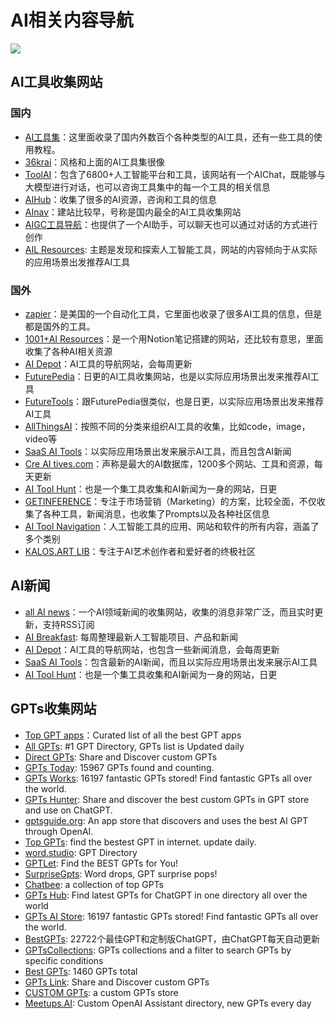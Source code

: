 # AI相关内容导航
![](https://img.shields.io/badge/license-MIT-blue.svg) 
## AI工具收集网站

### 国内
- [AI工具集](https://ai-bot.cn/)：这里面收录了国内外数百个各种类型的AI工具，还有一些工具的使用教程。
- [36krai](https://36krai.com/)：风格和上面的AI工具集很像
- [ToolAI](https://www.toolai.io/zh)：包含了6800+人工智能平台和工具，该网站有一个AIChat，既能够与大模型进行对话，也可以咨询工具集中的每一个工具的相关信息
- [AIHub](https://www.aihub.cn/#term-427)：收集了很多的AI资源，咨询和工具的信息
- [AInav](https://www.ainav.cn/)：建站比较早，号称是国内最全的AI工具收集网站
- [AIGC工具导航](https://nav.aiwave.cc/)：也提供了一个AI助手，可以聊天也可以通过对话的方式进行创作
- [AIL Resources](https://www.ai-lib.club/): 主题是发现和探索人工智能工具，网站的内容倾向于从实际的应用场景出发推荐AI工具
### 国外
- [zapier](https://zapier.com/apps/categories/ai-tools)：是美国的一个自动化工具，它里面也收录了很多AI工具的信息，但是都是国外的工具。
- [1001+AI Resources](https://ignacio-velasquez.notion.site/1001-AI-Resources-30379fa273a740aa9e263a405d0f80f1)：是一个用Notion笔记搭建的网站，还比较有意思，里面收集了各种AI相关资源
- [AI Depot](https://aidepot.co/)：AI工具的导航网站，会每周更新
- [FuturePedia](https://www.futurepedia.io/)：日更的AI工具收集网站，也是以实际应用场景出发来推荐AI工具
- [FutureTools](https://www.futuretools.io/)：跟FuturePedia很类似，也是日更，以实际应用场景出发来推荐AI工具
- [AllThingsAI](https://allthingsai.com/)：按照不同的分类来组织AI工具的收集，比如code，image，video等
- [SaaS AI Tools](https://saasaitools.com/#tools)：以实际应用场景出发来展示AI工具，而且包含AI新闻
- [Cre AI tives.com](https://www.creaitives.com/tools)：声称是最大的AI数据库，1200多个网站、工具和资源，每天更新
- [AI Tool Hunt](https://www.aitoolhunt.com/)：也是一个集工具收集和AI新闻为一身的网站，日更
- [GETINFERENCE](https://airadar.getinference.com/)：专注于市场营销（Marketing）的方案，比较全面，不仅收集了各种工具，新闻消息，也收集了Prompts以及各种社区信息
- [AI Tool Navigation](https://www.aitoolnavigation.com/)：人工智能工具的应用、网站和软件的所有内容，涵盖了多个类别
- [KALOS.ART LIB](https://lib.kalos.art/)：专注于AI艺术创作者和爱好者的终极社区
## AI新闻
- [all AI news](https://allainews.com/)：一个AI领域新闻的收集网站，收集的消息非常广泛，而且实时更新，支持RSS订阅
- [AI Breakfast](https://aibreakfast.beehiiv.com/): 每周整理最新人工智能项目、产品和新闻
- [AI Depot](https://aidepot.co/)：AI工具的导航网站，也包含一些新闻消息，会每周更新
- [SaaS AI Tools](https://saasaitools.com/#tools)：包含最新的AI新闻，而且以实际应用场景出发来展示AI工具
- [AI Tool Hunt](https://www.aitoolhunt.com/)：也是一个集工具收集和AI新闻为一身的网站，日更
## GPTs收集网站
- [Top GPT apps](https://topgpts.app/)：Curated list of all the best GPT apps
- [All GPTs](https://allgpts.co/): #1 GPT Directory, GPTs list is Updated daily
- [Direct GPTs](https://www.directgpts.com/): Share and Discover custom GPTs
- [GPTs Today](https://gptstoday.com/): 15967 GPTs found and counting.
- [GPTs Works](https://gpts.works/): 16197 fantastic GPTs stored! Find fantastic GPTs all over the world.
- [GPTs Hunter](https://www.gptshunter.com/): Share and discover the best custom GPTs in GPT store and use on ChatGPT.
- [gptsguide.org](https://gptsguide.org/): An app store that discovers and uses the best AI GPT through OpenAI.
- [Top GPTs](https://top-gpts.com/): find the bestest GPT in internet. update daily.
- [word.studio](https://word.studio/gpt/): GPT Directory
- [GPTLet](https://gptlet.app/): Find the BEST GPTs for You!
- [SurpriseGpts](https://suprisegpts.com/): Word drops, GPT surprise pops!
- [Chatbee](https://gpts.chatbee.cc/): a collection of top GPTs
- [GPTs Hub](https://gptshub.app/): Find latest GPTs for ChatGPT in one directory all over the world
- [GPTs AI Store](https://gptsaistore.com/): 16197 fantastic GPTs stored! Find fantastic GPTs all over the world.
- [BestGPTs](https://bestgpts.app/zh-CN/): 22722个最佳GPT和定制版ChatGPT，由ChatGPT每天自动更新
- [GPTsCollections](https://gptscollection.xyz/): GPTs collections and a filter to search GPTs by specific conditions
- [Best GPTs](https://bestgpts.world/): 1460 GPTs total
- [GPTs Link](https://gptslink.xyz/): Share and Discover custom GPTs
- [CUSTOM GPTs](https://www.customgpts.info/): a custom GPTs store
- [Meetups.AI](https://meetups.ai/): Custom OpenAI Assistant directory, new GPTs every day

